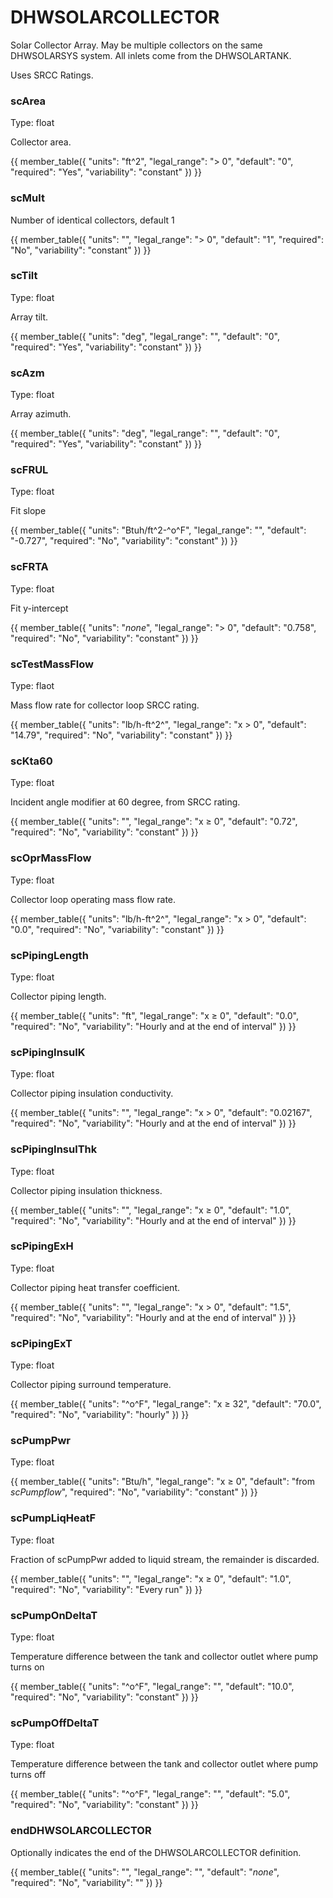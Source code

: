 # DHWSOLARCOLLECTOR

Solar Collector Array. May be multiple collectors on the same DHWSOLARSYS system. All inlets come from the DHWSOLARTANK.

Uses SRCC Ratings.

### scArea

Type: float

Collector area.

{{
  member_table({
    "units": "ft^2",
    "legal_range": "> 0", 
    "default": "0",
    "required": "Yes",
    "variability": "constant" 
  })
}}

### scMult

Number of identical collectors, default 1

{{
  member_table({
    "units": "",
    "legal_range": "$>$ 0", 
    "default": "1",
    "required": "No",
    "variability": "constant" 
  })
}}

### scTilt

Type: float

Array tilt.

{{
  member_table({
    "units": "deg",
    "legal_range": "", 
    "default": "0",
    "required": "Yes",
    "variability": "constant" 
  })
}}

### scAzm

Type: float

Array azimuth.

{{
  member_table({
    "units": "deg",
    "legal_range": "", 
    "default": "0",
    "required": "Yes",
    "variability": "constant" 
  })
}}

### scFRUL

Type: float

Fit slope

{{
  member_table({
    "units": "Btuh/ft^2-^o^F",
    "legal_range": "", 
    "default": "-0.727",
    "required": "No",
    "variability": "constant" 
  })
}}

### scFRTA

Type: float

Fit y-intercept

{{
  member_table({
    "units": "*none*",
    "legal_range": "$>$ 0", 
    "default": "0.758",
    "required": "No",
    "variability": "constant" 
  })
}}

### scTestMassFlow

Type: flaot

Mass flow rate for collector loop SRCC rating.

{{
  member_table({
    "units": "lb/h-ft^2^",
    "legal_range": "x $>$ 0", 
    "default": "14.79",
    "required": "No",
    "variability": "constant" 
  })
}}

### scKta60

Type: float

Incident angle modifier at 60 degree, from SRCC rating.

{{
  member_table({
    "units": "",
    "legal_range": "x ≥ 0", 
    "default": "0.72",
    "required": "No",
    "variability": "constant" 
  })
}}

### scOprMassFlow

Type: float

Collector loop operating mass flow rate.

{{
  member_table({
    "units": "lb/h-ft^2^",
    "legal_range": "x $>$ 0", 
    "default": "0.0",
    "required": "No",
    "variability": "constant" 
  })
}}

### scPipingLength

Type: float

Collector piping length.

{{
  member_table({
    "units": "ft",
    "legal_range": "x ≥ 0", 
    "default": "0.0",
    "required": "No",
    "variability": "Hourly and at the end of interval" 
  })
}}

### scPipingInsulK

Type: float

Collector piping insulation conductivity.

{{
  member_table({
    "units": "",
    "legal_range": "x $>$ 0", 
    "default": "0.02167",
    "required": "No",
    "variability": "Hourly and at the end of interval" 
  })
}}

### scPipingInsulThk

Type: float

Collector piping insulation thickness.

{{
  member_table({
    "units": "",
    "legal_range": "x ≥ 0", 
    "default": "1.0",
    "required": "No",
    "variability": "Hourly and at the end of interval" 
  })
}}

### scPipingExH

Type: float

Collector piping heat transfer coefficient.

{{
  member_table({
    "units": "",
    "legal_range": "x $>$ 0", 
    "default": "1.5",
    "required": "No",
    "variability": "Hourly and at the end of interval" 
  })
}}

### scPipingExT

Type: float

Collector piping surround temperature.

{{
  member_table({
    "units": "^o^F",
    "legal_range": "x ≥ 32", 
    "default": "70.0",
    "required": "No",
    "variability": "hourly" 
  })
}}

### scPumpPwr

Type: float

{{
  member_table({
    "units": "Btu/h",
    "legal_range": "x ≥ 0", 
    "default": "from *scPumpflow*",
    "required": "No",
    "variability": "constant" 
  })
}}

### scPumpLiqHeatF

Type: float

Fraction of scPumpPwr added to liquid stream, the remainder is discarded.

{{
  member_table({
    "units": "",
    "legal_range": "x ≥ 0", 
    "default": "1.0",
    "required": "No",
    "variability": "Every run" 
  })
}}

### scPumpOnDeltaT

Type: float

Temperature difference between the tank and collector outlet where pump turns on
  
{{
  member_table({
    "units": "^o^F",
    "legal_range": "", 
    "default": "10.0",
    "required": "No",
    "variability": "constant" 
  })
}}

### scPumpOffDeltaT

Type: float

Temperature difference between the tank and collector outlet where pump turns off

{{
  member_table({
    "units": "^o^F",
    "legal_range": "", 
    "default": "5.0",
    "required": "No",
    "variability": "constant" 
  })
}}

### endDHWSOLARCOLLECTOR

Optionally indicates the end of the DHWSOLARCOLLECTOR definition.

{{
  member_table({
    "units": "",
    "legal_range": "", 
    "default": "*none*",
    "required": "No",
    "variability": "" 
  })
}}

